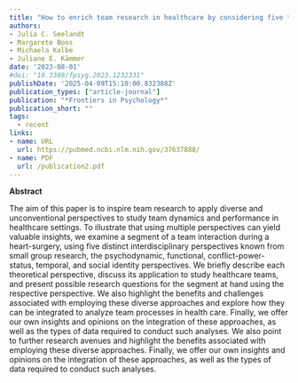 ```yaml
---
title: "How to enrich team research in healthcare by considering five theoretical perspectives"
authors:
- Julia C. Seelandt
- Margarete Boos
- Michaela Kolbe
- Juliane E. Kämmer
date: '2023-08-01'
#doi: "10.3389/fpsyg.2023.1232331"
publishDate: '2025-04-09T15:10:00.832388Z'
publication_types: ["article-journal"]
publication: "*Frontiers in Psychology*"
publication_short: ""
tags:
  - recent
links:
- name: URL
  url: https://pubmed.ncbi.nlm.nih.gov/37637888/
- name: PDF
  url: /publication2.pdf
---
```

**Abstract**

The aim of this paper is to inspire team research to apply diverse and unconventional perspectives to study team dynamics and performance in healthcare settings. To illustrate that using multiple perspectives can yield valuable insights, we examine a segment of a team interaction during a heart-surgery, using five distinct interdisciplinary perspectives known from small group research, the psychodynamic, functional, conflict-power-status, temporal, and social identity perspectives. We briefly describe each theoretical perspective, discuss its application to study healthcare teams, and present possible research questions for the segment at hand using the respective perspective. We also highlight the benefits and challenges associated with employing these diverse approaches and explore how they can be integrated to analyze team processes in health care. Finally, we offer our own insights and opinions on the integration of these approaches, as well as the types of data required to conduct such analyses. We also point to further research avenues and highlight the benefits associated with employing these diverse approaches. Finally, we offer our own insights and opinions on the integration of these approaches, as well as the types of data required to conduct such analyses.